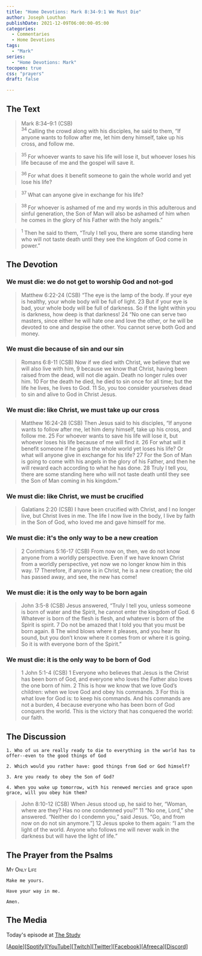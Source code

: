 ```yaml
---
title: "Home Devotions: Mark 8:34-9:1 We Must Die"
author: Joseph Louthan
publishDate: 2021-12-09T06:00:00-05:00
categories:
  - Commentaries
  - Home Devotions
tags:
  - "Mark"
series:
  - "Home Devotions: Mark"
tocopen: true
css: "prayers"
draft: false

---
```

## The Text

>Mark 8:34–9:1 (CSB)  
><sup> 34 </sup> Calling the crowd along with his disciples, he said to them, “If anyone wants to follow after me, let him deny himself, take up his cross, and follow me. 

><sup> 35 </sup> For whoever wants to save his life will lose it, but whoever loses his life because of me and the gospel will save it. 

><sup> 36 </sup> For what does it benefit someone to gain the whole world and yet lose his life? 

><sup> 37 </sup> What can anyone give in exchange for his life? 

><sup> 38 </sup> For whoever is ashamed of me and my words in this adulterous and sinful generation, the Son of Man will also be ashamed of him when he comes in the glory of his Father with the holy angels.” 

><sup> 1 </sup> Then he said to them, “Truly I tell you, there are some standing here who will not taste death until they see the kingdom of God come in power.”

## The Devotion

### We must die: we do not get to worship God and not-god

>Matthew 6:22-24 (CSB) “The eye is the lamp of the body. If your eye is healthy, your whole body will be full of light. 23 But if your eye is bad, your whole body will be full of darkness. So if the light within you is darkness, how deep is that darkness! 24 “No one can serve two masters, since either he will hate one and love the other, or he will be devoted to one and despise the other. You cannot serve both God and money.

### We must die because of sin and our sin

>Romans 6:8-11 (CSB) Now if we died with Christ, we believe that we will also live with him, 9 because we know that Christ, having been raised from the dead, will not die again. Death no longer rules over him. 10 For the death he died, he died to sin once for all time; but the life he lives, he lives to God. 11 So, you too consider yourselves dead to sin and alive to God in Christ Jesus.

### We must die: like Christ, we must take up our cross

>Matthew 16:24-28 (CSB) Then Jesus said to his disciples, “If anyone wants to follow after me, let him deny himself, take up his cross, and follow me. 25 For whoever wants to save his life will lose it, but whoever loses his life because of me will find it. 26 For what will it benefit someone if he gains the whole world yet loses his life? Or what will anyone give in exchange for his life? 27 For the Son of Man is going to come with his angels in the glory of his Father, and then he will reward each according to what he has done. 28 Truly I tell you, there are some standing here who will not taste death until they see the Son of Man coming in his kingdom.”

### We must die: like Christ, we must be crucified

>Galatians 2:20 (CSB) I have been crucified with Christ, and I no longer live, but Christ lives in me. The life I now live in the body, I live by faith in the Son of God, who loved me and gave himself for me.

### We must die: it's the only way to be a new creation

>2 Corinthians 5:16-17 (CSB) From now on, then, we do not know anyone from a worldly perspective. Even if we have known Christ from a worldly perspective, yet now we no longer know him in this way. 17 Therefore, if anyone is in Christ, he is a new creation; the old has passed away, and see, the new has come!

### We must die: it is the only way to be born again

>John 3:5-8 (CSB) Jesus answered, “Truly I tell you, unless someone is born of water and the Spirit, he cannot enter the kingdom of God. 6 Whatever is born of the flesh is flesh, and whatever is born of the Spirit is spirit. 7 Do not be amazed that I told you that you must be born again. 8 The wind blows where it pleases, and you hear its sound, but you don’t know where it comes from or where it is going. So it is with everyone born of the Spirit.”

### We must die: it is the only way to be born of God

>1 John 5:1-4 (CSB) 1 Everyone who believes that Jesus is the Christ has been born of God, and everyone who loves the Father also loves the one born of him. 2 This is how we know that we love God’s children: when we love God and obey his commands. 3 For this is what love for God is: to keep his commands. And his commands are not a burden, 4 because everyone who has been born of God conquers the world. This is the victory that has conquered the world: our faith.

## The Discussion

```text
1. Who of us are really ready to die to everything in the world has to offer--even to the good things of God
```

```text
2. Which would you rather have: good things from God or God himself?
```

```text
3. Are you ready to obey the Son of God?
```

```text
4. When you wake up tomorrow, with his renewed mercies and grace upon grace, will you obey him them?
```

>John 8:10-12 (CSB) When Jesus stood up, he said to her, “Woman, where are they? Has no one condemned you?”
11 “No one, Lord,” she answered.
“Neither do I condemn you,” said Jesus. “Go, and from now on do not sin anymore.”]
12 Jesus spoke to them again: “I am the light of the world. Anyone who follows me will never walk in the darkness but will have the light of life.”


## The Prayer from the Psalms

>

<div style='font-variant: small-caps;'>
My Only Life
</div>

```text
Make me yours.

Have your way in me.

Amen.
```

<div style="page-break-after: always;"></div>

## The Media

Today's episode at [The Study](http://study.theologic.us/podcast/home-devotions-mark-834-91-we-must-die)

\[[Apple](https://podcasts.apple.com/us/podcast/the-study/id1557102127)\]\[[Spotify](https://open.spotify.com/show/0Xs5qsNvWePyRqcmtOTPkR)\]\[[YouTube](http://youtube.theologic.us)\]\[[Twitch](http://twitch.theologic.us)\]\[[Twitter](https://twitter.com/theologic_us)\]\[[Facebook](https://www.facebook.com/groups/462231051477464)\]\[[Afreeca](https://bj.afreecatv.com/theologicus)\]\[[Discord](http://discord.theologic.us)\]
